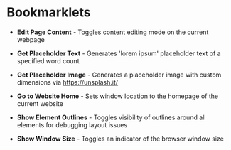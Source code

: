 # Bookmarklets

* **Edit Page Content** - Toggles content editing mode on the current webpage

* **Get Placeholder Text** - Generates 'lorem ipsum' placeholder text of a specified word count

* **Get Placeholder Image** - Generates a placeholder image with custom dimensions via https://unsplash.it/

* **Go to Website Home** - Sets window location to the homepage of the current website

* **Show Element Outlines** - Toggles visibility of outlines around all elements for debugging layout issues

* **Show Window Size** - Toggles an indicator of the browser window size
